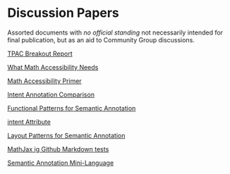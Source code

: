 # Discussion Papers

Assorted documents with _no official standing_ not necessarily
intended for final publication, but as an aid to Community Group
discussions.


[TPAC Breakout Report](TPAC-OverView)

[What Math Accessibility Needs](a11y-needs)

[Math Accessibility Primer](accessibility)

[Intent Annotation Comparison](comparison)

[Functional Patterns for Semantic Annotation](function-semantics)

[intent Attribute](intent)

[Layout Patterns for Semantic Annotation](layout-semantics)

[MathJax ig Github Markdown tests](mjtest)

[Semantic Annotation Mini-Language](semantics-mini)


